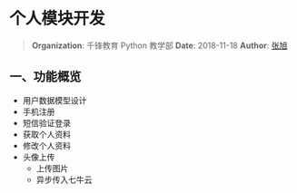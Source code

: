 # 个人模块开发

> **Organization**: 千锋教育 Python 教学部
> **Date**: 2018-11-18
> **Author**: [张旭](mailto:zhangxu@1000phone.com)


## 一、功能概览

- 用户数据模型设计
- 手机注册
- 短信验证登录
- 获取个人资料
- 修改个人资料
- 头像上传
    - 上传图片
    - 异步传入七牛云
